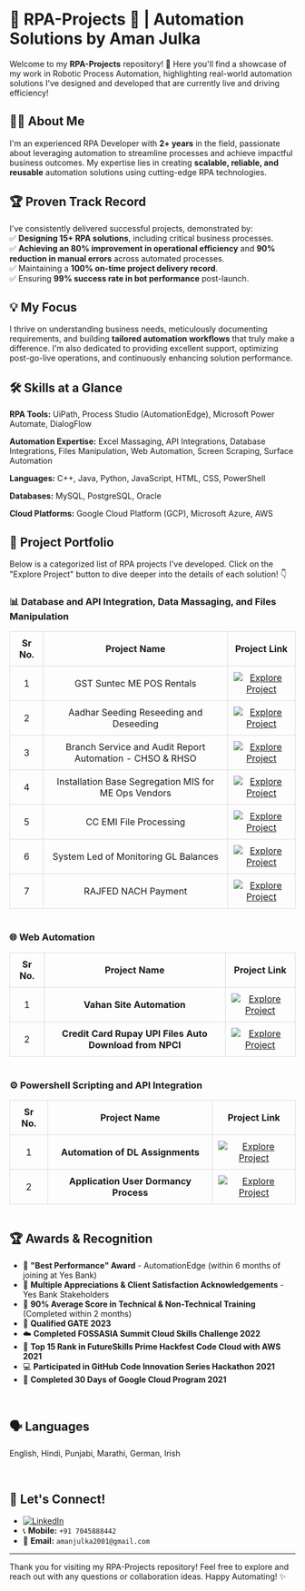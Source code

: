 # 👋  RPA-Projects  🤖 | Automation Solutions by Aman Julka

Welcome to my **RPA-Projects** repository!  🚀  Here you'll find a showcase of my work in Robotic Process Automation, highlighting real-world automation solutions I've designed and developed that are currently live and driving efficiency!
<br>

## 👨‍💻 About Me  

I'm an experienced RPA Developer with **2+ years** in the field, passionate about leveraging automation to streamline processes and achieve impactful business outcomes.  My expertise lies in creating **scalable, reliable, and reusable** automation solutions using cutting-edge RPA technologies.

## 🏆 **Proven Track Record**  
I've consistently delivered successful projects, demonstrated by:<br>
✅ **Designing 15+ RPA solutions**, including critical business processes.<br>
✅ **Achieving an 80% improvement in operational efficiency** and **90% reduction in manual errors** across automated processes.<br>
✅ Maintaining a **100% on-time project delivery record**. <br>
✅ Ensuring **99% success rate in bot performance** post-launch.


## 💡 **My Focus**  
I thrive on understanding business needs, meticulously documenting requirements, and building **tailored automation workflows** that truly make a difference. I'm also dedicated to providing excellent support, optimizing post-go-live operations, and continuously enhancing solution performance.
<br>

## 🛠️  Skills at a Glance

**RPA Tools:**
UiPath, Process Studio (AutomationEdge), Microsoft Power Automate, DialogFlow

**Automation Expertise:**
Excel Massaging, API Integrations, Database Integrations, Files Manipulation, Web Automation, Screen Scraping, Surface Automation

**Languages:**
C++, Java, Python, JavaScript, HTML, CSS, PowerShell

**Databases:**
MySQL, PostgreSQL, Oracle

**Cloud Platforms:**
Google Cloud Platform (GCP), Microsoft Azure, AWS
<br>

## 📂  Project Portfolio

Below is a categorized list of RPA projects I've developed. Click on the "Explore Project" button to dive deeper into the details of each solution! 👇 <br>

### 📊 Database and API Integration, Data Massaging, and Files Manipulation

<table style="margin: auto; border-collapse: collapse; text-align: center;">
  <thead>
    <tr>
      <th style="padding: 10px; border: 1px solid #ddd;">Sr No.</th>
      <th style="padding: 10px; border: 1px solid #ddd;">Project Name</th>
      <th style="padding: 10px; border: 1px solid #ddd;">Project Link</th>
    </tr>
  </thead>
  <tbody>
    <tr>
      <td style="padding: 10px; border: 1px solid #ddd;">1</td>
      <td style="padding: 10px; border: 1px solid #ddd;">GST Suntec ME POS Rentals</td>
      <td style="padding: 10px; border: 1px solid #ddd;">
        <a href="https://github.com/AmanJulka/RPA---GST-Suntec-ME-POS-Rentals">
          <img src="https://img.shields.io/badge/Explore%20Project-Click%20Me-brightgreen" alt="Explore Project">
        </a>
      </td>
    </tr>
    <tr>
      <td style="padding: 10px; border: 1px solid #ddd;">2</td>
      <td style="padding: 10px; border: 1px solid #ddd;">Aadhar Seeding Reseeding and Deseeding</td>
      <td style="padding: 10px; border: 1px solid #ddd;">
        <a href="https://github.com/AmanJulka/RPA---Aadhar-Seeding-Reseeding-and-Deseeding">
          <img src="https://img.shields.io/badge/Explore%20Project-Click%20Me-brightgreen" alt="Explore Project">
        </a>
      </td>
    </tr>
    <tr>
      <td style="padding: 10px; border: 1px solid #ddd;">3</td>
      <td style="padding: 10px; border: 1px solid #ddd;">Branch Service and Audit Report Automation - CHSO & RHSO</td>
      <td style="padding: 10px; border: 1px solid #ddd;">
        <a href="./project-branch-audit-report">
          <img src="https://img.shields.io/badge/Explore%20Project-Click%20Me-brightgreen" alt="Explore Project">
        </a>
      </td>
    </tr>
    <tr>
      <td style="padding: 10px; border: 1px solid #ddd;">4</td>
      <td style="padding: 10px; border: 1px solid #ddd;">Installation Base Segregation MIS for ME Ops Vendors</td>
      <td style="padding: 10px; border: 1px solid #ddd;">
        <a href="./project-installation-base-mis">
          <img src="https://img.shields.io/badge/Explore%20Project-Click%20Me-brightgreen" alt="Explore Project">
        </a>
      </td>
    </tr>
    <tr>
      <td style="padding: 10px; border: 1px solid #ddd;">5</td>
      <td style="padding: 10px; border: 1px solid #ddd;">CC EMI File Processing</td>
      <td style="padding: 10px; border: 1px solid #ddd;">
        <a href="./project-cc-emi-processing">
          <img src="https://img.shields.io/badge/Explore%20Project-Click%20Me-brightgreen" alt="Explore Project">
        </a>
      </td>
    </tr>
    <tr>
      <td style="padding: 10px; border: 1px solid #ddd;">6</td>
      <td style="padding: 10px; border: 1px solid #ddd;">System Led of Monitoring GL Balances</td>
      <td style="padding: 10px; border: 1px solid #ddd;">
        <a href="./project-gl-balances-monitoring">
          <img src="https://img.shields.io/badge/Explore%20Project-Click%20Me-brightgreen" alt="Explore Project">
        </a>
      </td>
    </tr>
    <tr>
      <td style="padding: 10px; border: 1px solid #ddd;">7</td>
      <td style="padding: 10px; border: 1px solid #ddd;">RAJFED NACH Payment</td>
      <td style="padding: 10px; border: 1px solid #ddd;">
        <a href="./project-rajfed-nach-payment">
          <img src="https://img.shields.io/badge/Explore%20Project-Click%20Me-brightgreen" alt="Explore Project">
        </a>
      </td>
    </tr>
  </tbody>
</table>
<br>
    
### 🌐 Web Automation

<table style="margin: auto; border-collapse: collapse; text-align: center;">
  <thead>
    <tr>
      <th style="padding: 10px; border: 1px solid #ddd;">Sr No.</th>
      <th style="padding: 10px; border: 1px solid #ddd;">Project Name</th>
      <th style="padding: 10px; border: 1px solid #ddd;">Project Link</th>
    </tr>
  </thead>
  <tbody>
    <tr>
      <td style="padding: 10px; border: 1px solid #ddd;">1</td>
      <td style="padding: 10px; border: 1px solid #ddd;"><strong>Vahan Site Automation</strong></td>
      <td style="padding: 10px; border: 1px solid #ddd;">
        <a href="./project-vahan-automation">
          <img src="https://img.shields.io/badge/Explore%20Project-Click%20Me-brightgreen" alt="Explore Project">
        </a>
      </td>
    </tr>
    <tr>
      <td style="padding: 10px; border: 1px solid #ddd;">2</td>
      <td style="padding: 10px; border: 1px solid #ddd;"><strong>Credit Card Rupay UPI Files Auto Download from NPCI</strong></td>
      <td style="padding: 10px; border: 1px solid #ddd;">
        <a href="./project-rupay-upi-download">
          <img src="https://img.shields.io/badge/Explore%20Project-Click%20Me-brightgreen" alt="Explore Project">
        </a>
      </td>
    </tr>
  </tbody>
</table>
<br>

 ### ⚙️ Powershell Scripting and API Integration

<table style="margin: auto; border-collapse: collapse; text-align: center;">
  <thead>
    <tr>
      <th style="padding: 10px; border: 1px solid #ddd;">Sr No.</th>
      <th style="padding: 10px; border: 1px solid #ddd;">Project Name</th>
      <th style="padding: 10px; border: 1px solid #ddd;">Project Link</th>
    </tr>
  </thead>
  <tbody>
    <tr>
      <td style="padding: 10px; border: 1px solid #ddd;">1</td>
      <td style="padding: 10px; border: 1px solid #ddd;"><strong>Automation of DL Assignments</strong></td>
      <td style="padding: 10px; border: 1px solid #ddd;">
        <a href="./project-dl-assignments">
          <img src="https://img.shields.io/badge/Explore%20Project-Click%20Me-brightgreen" alt="Explore Project">
        </a>
      </td>
    </tr>
    <tr>
      <td style="padding: 10px; border: 1px solid #ddd;">2</td>
      <td style="padding: 10px; border: 1px solid #ddd;"><strong>Application User Dormancy Process</strong></td>
      <td style="padding: 10px; border: 1px solid #ddd;">
        <a href="./project-user-dormancy">
          <img src="https://img.shields.io/badge/Explore%20Project-Click%20Me-brightgreen" alt="Explore Project">
        </a>
      </td>
    </tr>
  </tbody>
</table>

<br>

 ## 🏆 Awards & Recognition

*   🥇 **"Best Performance" Award** - AutomationEdge (within 6 months of joining at Yes Bank)
*   🌟 **Multiple Appreciations & Client Satisfaction Acknowledgements** - Yes Bank Stakeholders
*   💯 **90% Average Score in Technical & Non-Technical Training** (Completed within 2 months)
*   🏅 **Qualified GATE 2023**
*   ☁️ **Completed FOSSASIA Summit Cloud Skills Challenge 2022**
*   🚀 **Top 15 Rank in FutureSkills Prime Hackfest Code Cloud with AWS 2021**
*   💻 **Participated in GitHub Code Innovation Series Hackathon 2021**
*   🎉 **Completed 30 Days of Google Cloud Program 2021**
<br>

## 🗣️ Languages
English, Hindi, Punjabi, Marathi, German, Irish

<br>

## 🤝 Let's Connect!

*   [![LinkedIn](https://img.shields.io/badge/LinkedIn-blue?style=flat&logo=linkedin)](https://www.linkedin.com/in/amanjulka/)
*   📞 **Mobile:** `+91 7045888442`
*   📧 **Email:** `amanjulka2001@gmail.com`

---

Thank you for visiting my RPA-Projects repository!  Feel free to explore and reach out with any questions or collaboration ideas.  Happy Automating! ✨

